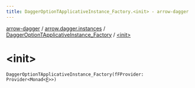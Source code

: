 ```yaml
---
title: DaggerOptionTApplicativeInstance_Factory.<init> - arrow-dagger
---
```


[arrow-dagger](../../index.html) / [arrow.dagger.instances](../index.html) / [DaggerOptionTApplicativeInstance_Factory](index.html) / [&lt;init&gt;](./-init-.html)

# &lt;init&gt;

`DaggerOptionTApplicativeInstance_Factory(fFProvider: Provider<Monad<`[`F`](index.html#F)`>>)`